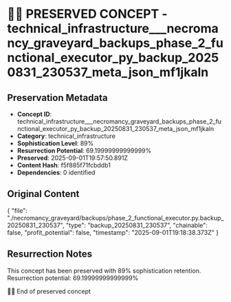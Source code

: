 # 🏴‍☠️ PRESERVED CONCEPT - technical_infrastructure___necromancy_graveyard_backups_phase_2_functional_executor_py_backup_20250831_230537_meta_json_mf1jkaln

## Preservation Metadata
- **Concept ID**: technical_infrastructure___necromancy_graveyard_backups_phase_2_functional_executor_py_backup_20250831_230537_meta_json_mf1jkaln
- **Category**: technical_infrastructure
- **Sophistication Level**: 89%
- **Resurrection Potential**: 69.19999999999999%
- **Preserved**: 2025-09-01T19:57:50.891Z
- **Content Hash**: f5f885f71fcbddb1
- **Dependencies**: 0 identified

## Original Content

{
  "file": "./necromancy_graveyard/backups/phase_2_functional_executor.py.backup_20250831_230537",
  "type": "backup_20250831_230537",
  "chainable": false,
  "profit_potential": false,
  "timestamp": "2025-09-01T19:18:38.373Z"
}

## Resurrection Notes
This concept has been preserved with 89% sophistication retention.
Resurrection potential: 69.19999999999999%

🏴‍☠️ End of preserved concept